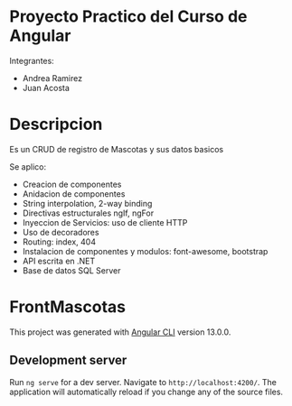 # Proyecto Practico del Curso de Angular
Integrantes:
- Andrea Ramirez
- Juan Acosta
# Descripcion

Es un CRUD de registro de Mascotas y sus datos basicos

Se aplico:
 - Creacion de componentes
 - Anidacion de componentes
 - String interpolation, 2-way binding
 - Directivas estructurales ngIf, ngFor
 - Inyeccion de Servicios: uso de cliente HTTP
 - Uso de decoradores
 - Routing: index, 404
 - Instalacion de componentes y modulos: font-awesome, bootstrap
 - API escrita en .NET
 - Base de datos SQL Server

# FrontMascotas

This project was generated with [Angular CLI](https://github.com/angular/angular-cli) version 13.0.0.

## Development server

Run `ng serve` for a dev server. Navigate to `http://localhost:4200/`. The application will automatically reload if you change any of the source files.

